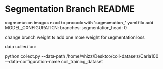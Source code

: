# Segmentation Branch README

segmentation images need to precede with 'segmentation_'
yaml file add MODEL_CONFIGURATION: branches: segmentation_head: 0

change branch weight to add one more weight for segmentation loss

data collection:

python collect.py --data-path /home/whizz/Desktop/coil-datasets/Carla100 --data-configuration-name coil_training_dataset

